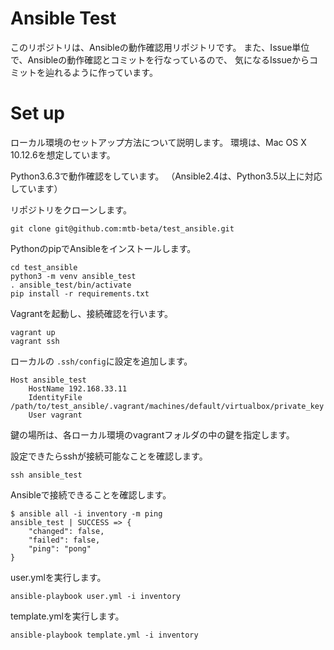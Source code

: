 # Ansible Test

このリポジトリは、Ansibleの動作確認用リポジトリです。
また、Issue単位で、Ansibleの動作確認とコミットを行なっているので、
気になるIssueからコミットを辿れるように作っています。

# Set up

ローカル環境のセットアップ方法について説明します。
環境は、Mac OS X 10.12.6を想定しています。

Python3.6.3で動作確認をしています。
（Ansible2.4は、Python3.5以上に対応しています）

リポジトリをクローンします。

```
git clone git@github.com:mtb-beta/test_ansible.git
```

PythonのpipでAnsibleをインストールします。

```
cd test_ansible
python3 -m venv ansible_test
. ansible_test/bin/activate
pip install -r requirements.txt
```

Vagrantを起動し、接続確認を行います。
```
vagrant up
vagrant ssh
```

ローカルの `.ssh/config`に設定を追加します。

```
Host ansible_test
    HostName 192.168.33.11
    IdentityFile /path/to/test_ansible/.vagrant/machines/default/virtualbox/private_key
    User vagrant
```

鍵の場所は、各ローカル環境のvagrantフォルダの中の鍵を指定します。


設定できたらsshが接続可能なことを確認します。
```
ssh ansible_test
```


Ansibleで接続できることを確認します。

```
$ ansible all -i inventory -m ping
ansible_test | SUCCESS => {
    "changed": false,
    "failed": false,
    "ping": "pong"
}
```

user.ymlを実行します。
```
ansible-playbook user.yml -i inventory
```

template.ymlを実行します。

```
ansible-playbook template.yml -i inventory
```
